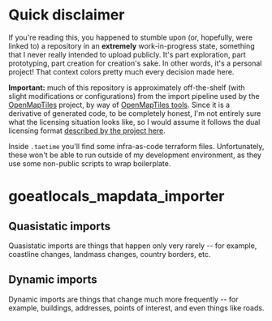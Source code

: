 # Quick disclaimer

If you're reading this, you happened to stumble upon (or, hopefully, were linked to)
a repository in an **extremely** work-in-progress state, something that I never really
intended to upload publicly. It's part exploration, part prototyping, part creation for
creation's sake. In other words, it's a personal project! That context colors pretty much
every decision made here.

**Important:** much of this repository is approximately off-the-shelf (with slight
modifications or configurations) from the import pipeline used by the
[OpenMapTiles](https://github.com/openmaptiles/openmaptiles) project, by way of
[OpenMapTiles tools](https://github.com/openmaptiles/openmaptiles-tools). Since it
is a derivative of generated code, to be completely honest, I'm not entirely sure
what the licensing situation looks like, so I would assume it follows the dual
licensing format
[described by the project here](https://github.com/openmaptiles/openmaptiles/blob/master/LICENSE.md).

Inside ``.taetime`` you'll find some infra-as-code terraform files. Unfortunately,
these won't be able to run outside of my development environment, as they use some
non-public scripts to wrap boilerplate.

# goeatlocals_mapdata_importer

## Quasistatic imports

Quasistatic imports are things that happen only very rarely -- for example, coastline changes, landmass changes, country borders, etc.

## Dynamic imports

Dynamic imports are things that change much more frequently -- for example, buildings, addresses, points of interest, and even things like roads.
